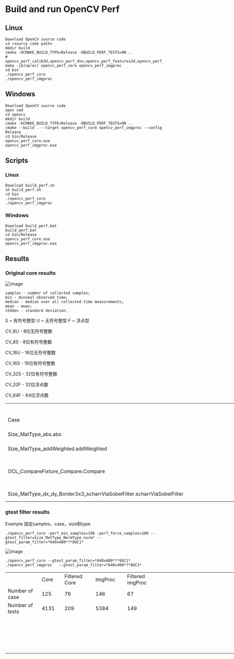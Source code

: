 # Build and run OpenCV Perf 

## Linux
```
Download OpenCV source code
cd <source code path>
mkdir build
cmake -DCMAKE_BUILD_TYPE=Release -DBUILD_PERF_TESTS=ON ..
# opencv_perf_calib3d,opencv_perf_dnn,opencv_perf_features2d,opencv_perf_imgcodes,opencv_perf_objdetect,opencv_perf_photo,opencv_perf_stitching,opencv_perf_video,opencv_perf_videoio,opencv_perf_core,opencv_perf_imgproc
make -j$(nproc) opencv_perf_core opencv_perf_imgproc
cd bin
./opencv_perf_core
./opencv_perf_imgproc
```


## Windows 
```
Download OpenCV source code
open cmd
cd opencv
mkdir build
cmake -DCMAKE_BUILD_TYPE=Release -DBUILD_PERF_TESTS=ON ..
cmake --build . --target opencv_perf_core opencv_perf_imgproc --config Release
cd bin/Release
opencv_perf_core.exe
opencv_perf_imgproc.exe
```
## Scripts
### Linux
```
Download build_perf.sh
sh build_perf.sh
cd bin
./opencv_perf_core
./opencv_perf_imgproc
```
### Windows
```
Download build_perf.bat
build_perf.bat
cd bin/Release
opencv_perf_core.exe
opencv_perf_imgproc.exe
```

## Results
### Original core results
![image](https://github.com/zhupailiangx/Works/assets/120553507/73470fe8-5d84-4425-93ac-49a7bd9f531c)


```
samples - number of collected samples;
min - minimal observed time;
median - median over all collected time measurements;
mean - mean;
stddev - standard deviation.
```

S = 有符号整型 U = 无符号整型 F = 浮点型

CV_8U - 8位无符号整数

CV_8S - 8位有符号整数

CV_16U - 16位无符号整数

CV_16S - 16位有符号整数

CV_32S - 32位有符号整数

CV_32F - 32位浮点数

CV_64F - 64位浮点数



<table border=0 cellpadding=0 cellspacing=0 width=1876 style='border-collapse:
 collapse;table-layout:fixed;width:1408pt'>
 <col width=812 style='mso-width-source:userset;mso-width-alt:29696;width:609pt'>
 <col width=236 style='mso-width-source:userset;mso-width-alt:8630;width:177pt'>
 <col width=232 style='mso-width-source:userset;mso-width-alt:8484;width:174pt'>
 <col width=258 style='mso-width-source:userset;mso-width-alt:9435;width:194pt'>
 <col width=232 style='mso-width-source:userset;mso-width-alt:8484;width:174pt'>
 <col width=106 style='mso-width-source:userset;mso-width-alt:3876;width:80pt'>
 <tr height=20 style='height:15.0pt'>
  <td colspan=6 height=20 class=xl67 width=1876 align="center" style='height:15.0pt;
  width:1408pt'>&#27979;&#35797;&#32467;&#26524;&#25193;&#23637;</td>
 </tr>
 <tr height=20 style='height:15.0pt'>
  <td height=20 class=xl65 style='height:15.0pt;border-top:none'>Case</td>
  <td class=xl65 style='border-top:none;border-left:none'>Size</td>
  <td class=xl65 style='border-top:none;border-left:none'>Type of data</td>
  <td class=xl65 style='border-top:none;border-left:none'>Type1</td>
  <td class=xl65 style='border-top:none;border-left:none'>Type2</td>
  <td class=xl65 style='border-top:none;border-left:none'>Number of tests</td>
 </tr>
 <tr height=40 style='height:30.0pt'>
  <td height=40 class=xl65 style='height:30.0pt;border-top:none'>Size_MatType_abs.abs</td>
  <td class=xl66 width=236 style='border-top:none;border-left:none;width:177pt'>(640,
  480),(1280, 720)<br>
    (1280, 720),(127, 61)</td>
  <td class=xl66 width=232 style='border-top:none;border-left:none;width:174pt'><span
  style='mso-spacerun:yes'>  </span>8SC1, 8SC4, <br>
    32SC1, 32FC1</td>
  <td class=xl66 width=258 style='border-top:none;border-left:none;width:194pt'>&nbsp;</td>
  <td class=xl66 width=232 style='border-top:none;border-left:none;width:174pt'>&nbsp;</td>
  <td class=xl65 style='border-top:none;border-left:none'>4*4=16</td>
 </tr>
 <tr height=40 style='height:30.0pt'>
  <td height=40 class=xl65 style='height:30.0pt;border-top:none'>Size_MatType_addWeighted.addWeighted</td>
  <td class=xl66 width=236 style='border-top:none;border-left:none;width:177pt'>(640,
  480),(1280, 720),<br>
    (1920, 1080)</td>
  <td class=xl66 width=232 style='border-top:none;border-left:none;width:174pt'>8UC1,
  8UC4,8SC1,<br>
    <span style='mso-spacerun:yes'> </span>16UC1, 16SC1, 32SC1</td>
  <td class=xl66 width=258 style='border-top:none;border-left:none;width:194pt'>&nbsp;</td>
  <td class=xl66 width=232 style='border-top:none;border-left:none;width:174pt'>&nbsp;</td>
  <td class=xl65 style='border-top:none;border-left:none'>3*6=18</td>
 </tr>
 <tr height=60 style='height:45.0pt'>
  <td height=60 class=xl65 style='height:45.0pt;border-top:none'>OCL_CompareFixture_Compare.Compare</td>
  <td class=xl66 width=236 style='border-top:none;border-left:none;width:177pt'>(640,480),(1280,720)<br>
    &#65288;1920,1080),(3840,2160&#65289;<br>
    </td>
  <td class=xl66 width=232 style='border-top:none;border-left:none;width:174pt'><span
  style='mso-spacerun:yes'> </span>8UC1&#65292;32FC1&#65292;8UC3&#65292;32FC3,<br>
    <span style='mso-spacerun:yes'> </span>8UC4,32FC4,</td>
  <td class=xl66 width=258 style='border-top:none;border-left:none;width:194pt'>CMP_LT&#65292;CMP_LE&#65292;CMP_EQ&#65292;<br>
    CMP_NE&#65292;CMP_GE&#65292;CMP_GT</td>
  <td class=xl65 style='border-top:none;border-left:none'>&nbsp;</td>
  <td class=xl65 style='border-top:none;border-left:none'>4*6*6=144</td>
 </tr>
 <tr height=20 style='height:15.0pt'>
  <td height=20 class=xl65 style='height:15.0pt;border-top:none'>Size_MatType_dx_dy_Border3x3_scharrViaSobelFilter.scharrViaSobelFilter</td>
  <td class=xl66 width=236 style='border-top:none;border-left:none;width:177pt'>(127,61),(320,240),(640,480)</td>
  <td class=xl66 width=232 style='border-top:none;border-left:none;width:174pt'>16SC1,32FC1</td>
  <td class=xl65 style='border-top:none;border-left:none'><span
  style='mso-spacerun:yes'> </span>(0, 1),(1, 0)</td>
  <td class=xl65 style='border-top:none;border-left:none'>BORDER_REPLICATE,BORDER_CONSTANT</td>
  <td class=xl65 style='border-top:none;border-left:none'>3*2*2*2=24</td>
 </tr>
 <![if supportMisalignedColumns]>
 <tr height=0 style='display:none'>
  <td width=812 style='width:609pt'></td>
  <td width=236 style='width:177pt'></td>
  <td width=232 style='width:174pt'></td>
  <td width=258 style='width:194pt'></td>
  <td width=232 style='width:174pt'></td>
  <td width=106 style='width:80pt'></td>
 </tr>
 <![endif]>
</table>


### gtest filter results
Example 
固定samples，case，size和type
```
./opencv_perf_core -perf_min_samples=100 -perf_force_samples=100 --gtest_filter=Size_MatType_NormType_norm* --gtest_param_filter=*640x480*?*8UC1*
```
![image](https://github.com/zhupailiangx/Works/assets/120553507/db0c2f38-c59c-49c8-9256-2f5b38ef7d58)

```
./opencv_perf_core --gtest_param_filter=*640x480*?*8UC1*
./opencv_perf_imgproc   --gtest_param_filter=*640x480*?*8UC1*
```

<table border=0 cellpadding=0 cellspacing=0 width=730 style='border-collapse:
 collapse;table-layout:fixed;width:548pt'>
 <col width=108 style='mso-width-source:userset;mso-width-alt:3949;width:81pt'>
 <col width=64 style='width:48pt'>
 <col width=96 span=2 style='mso-width-source:userset;mso-width-alt:3510;
 width:72pt'>
 <col width=110 style='mso-width-source:userset;mso-width-alt:4022;width:83pt'>
 <col width=64 span=4 style='width:48pt'>
 <tr height=20 style='height:15.0pt'>
  <td height=20 class=xl65 width=108 style='height:15.0pt;width:81pt'>&nbsp;</td>
  <td class=xl65 width=64 style='border-left:none;width:48pt'>Core</td>
  <td class=xl65 width=96 style='border-left:none;width:72pt'>Filtered Core</td>
  <td class=xl65 width=96 style='border-left:none;width:72pt'>ImgProc</td>
  <td class=xl65 width=110 style='border-left:none;width:83pt'>Filtered imgProc</td>
  <td width=64 style='width:48pt'></td>
  <td width=64 style='width:48pt'></td>
  <td width=64 style='width:48pt'></td>
  <td width=64 style='width:48pt'></td>
 </tr>
 <tr height=20 style='height:15.0pt'>
  <td height=20 class=xl65 style='height:15.0pt;border-top:none'>Number of
  case<span style='mso-spacerun:yes'> </span></td>
  <td class=xl65 style='border-top:none;border-left:none'>125</td>
  <td class=xl65 style='border-top:none;border-left:none'>76</td>
  <td class=xl65 style='border-top:none;border-left:none'>146</td>
  <td class=xl65 style='border-top:none;border-left:none'>67</td>
  <td colspan=4 style='mso-ignore:colspan'></td>
 </tr>
 <tr height=20 style='height:15.0pt'>
  <td height=20 class=xl65 style='height:15.0pt;border-top:none'>Number of
  tests</td>
  <td class=xl65 style='border-top:none;border-left:none'>4131</td>
  <td class=xl65 style='border-top:none;border-left:none'>209</td>
  <td class=xl65 style='border-top:none;border-left:none'>5384</td>
  <td class=xl65 style='border-top:none;border-left:none'>149</td>
  <td colspan=4 style='mso-ignore:colspan'></td>
 </tr>
 <tr height=100 style='height:75.0pt;mso-xlrowspan:5'>
  <td height=100 colspan=9 style='height:75.0pt;mso-ignore:colspan'></td>
 </tr>
 <tr height=20 style='height:15.0pt'>
  <td height=20 colspan=8 style='height:15.0pt;mso-ignore:colspan'></td>
  <td class=xl70></td>


</table>


